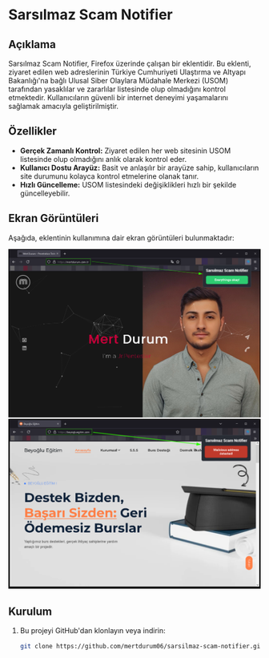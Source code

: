 # Sarsılmaz Scam Notifier

## Açıklama

Sarsılmaz Scam Notifier, Firefox üzerinde çalışan bir eklentidir. Bu eklenti, ziyaret edilen web adreslerinin Türkiye Cumhuriyeti Ulaştırma ve Altyapı Bakanlığı'na bağlı Ulusal Siber Olaylara Müdahale Merkezi (USOM) tarafından yasaklılar ve zararlılar listesinde olup olmadığını kontrol etmektedir. Kullanıcıların güvenli bir internet deneyimi yaşamalarını sağlamak amacıyla geliştirilmiştir.

## Özellikler

- **Gerçek Zamanlı Kontrol:** Ziyaret edilen her web sitesinin USOM listesinde olup olmadığını anlık olarak kontrol eder.
- **Kullanıcı Dostu Arayüz:** Basit ve anlaşılır bir arayüze sahip, kullanıcıların site durumunu kolayca kontrol etmelerine olanak tanır.
- **Hızlı Güncelleme:** USOM listesindeki değişiklikleri hızlı bir şekilde güncelleyebilir.

## Ekran Görüntüleri

Aşağıda, eklentinin kullanımına dair ekran görüntüleri bulunmaktadır:

![Ekran Görüntüsü 3](3.png)
![Ekran Görüntüsü 4](4.png)

## Kurulum

1. Bu projeyi GitHub'dan klonlayın veya indirin:
   ```bash
   git clone https://github.com/mertdurum06/sarsilmaz-scam-notifier.git
